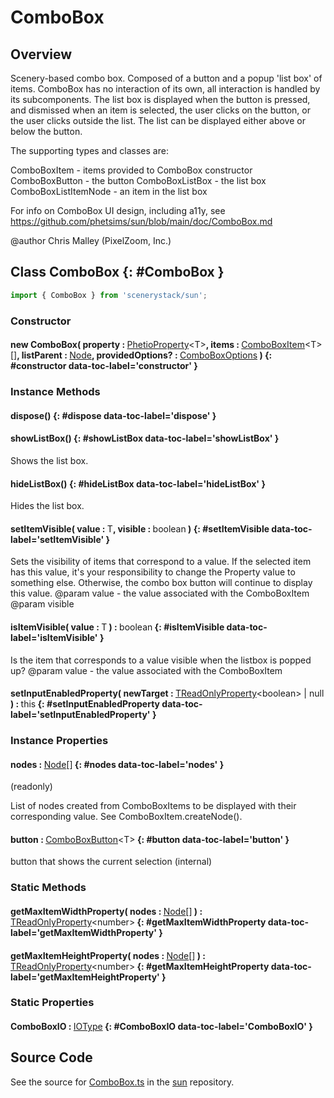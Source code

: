 # ComboBox

## Overview

Scenery-based combo box. Composed of a button and a popup 'list box' of items. ComboBox has no interaction of its
own, all interaction is handled by its subcomponents. The list box is displayed when the button is pressed, and
dismissed when an item is selected, the user clicks on the button, or the user clicks outside the list. The list
can be displayed either above or below the button.

The supporting types and classes are:

ComboBoxItem - items provided to ComboBox constructor
ComboBoxButton - the button
ComboBoxListBox - the list box
ComboBoxListItemNode - an item in the list box

For info on ComboBox UI design, including a11y, see https://github.com/phetsims/sun/blob/main/doc/ComboBox.md

@author Chris Malley (PixelZoom, Inc.)

## Class ComboBox {: #ComboBox }


```js
import { ComboBox } from 'scenerystack/sun';
```
### Constructor

#### new ComboBox( property : <span style="font-weight: 400;">[PhetioProperty](../axon/PhetioProperty.md)&lt;T&gt;</span>, items : <span style="font-weight: 400;">[ComboBoxItem](../sun/ComboBox.md#ComboBoxItem)&lt;T&gt;[]</span>, listParent : <span style="font-weight: 400;">[Node](../scenery/Node.md)</span>, providedOptions? : <span style="font-weight: 400;">[ComboBoxOptions](../sun/ComboBox.md#ComboBoxOptions)</span> ) {: #constructor data-toc-label='constructor' }

### Instance Methods

#### dispose() {: #dispose data-toc-label='dispose' }

#### showListBox() {: #showListBox data-toc-label='showListBox' }

Shows the list box.

#### hideListBox() {: #hideListBox data-toc-label='hideListBox' }

Hides the list box.

#### setItemVisible( value : <span style="font-weight: 400;">T</span>, visible : <span style="font-weight: 400;"><span style="color: hsla(calc(var(--md-hue) + 180deg),80%,40%,1);">boolean</span></span> ) {: #setItemVisible data-toc-label='setItemVisible' }

Sets the visibility of items that correspond to a value. If the selected item has this value, it's your
responsibility to change the Property value to something else. Otherwise, the combo box button will continue
to display this value.
@param value - the value associated with the ComboBoxItem
@param visible

#### isItemVisible( value : <span style="font-weight: 400;">T</span> ) : <span style="font-weight: 400;"><span style="color: hsla(calc(var(--md-hue) + 180deg),80%,40%,1);">boolean</span></span> {: #isItemVisible data-toc-label='isItemVisible' }

Is the item that corresponds to a value visible when the listbox is popped up?
@param value - the value associated with the ComboBoxItem

#### setInputEnabledProperty( newTarget : <span style="font-weight: 400;">[TReadOnlyProperty](../axon/TReadOnlyProperty.md)&lt;<span style="color: hsla(calc(var(--md-hue) + 180deg),80%,40%,1);">boolean</span>&gt; | <span style="color: hsla(calc(var(--md-hue) + 180deg),80%,40%,1);">null</span></span> ) : <span style="font-weight: 400;"><span style="color: hsla(calc(var(--md-hue) + 180deg),80%,40%,1);">this</span></span> {: #setInputEnabledProperty data-toc-label='setInputEnabledProperty' }

### Instance Properties

#### nodes : <span style="font-weight: 400;">[Node](../scenery/Node.md)[]</span> {: #nodes data-toc-label='nodes' }

(readonly)

List of nodes created from ComboBoxItems to be displayed with their corresponding value. See ComboBoxItem.createNode().

#### button : <span style="font-weight: 400;">[ComboBoxButton](../sun/ComboBoxButton.md)&lt;T&gt;</span> {: #button data-toc-label='button' }

button that shows the current selection (internal)

### Static Methods

#### getMaxItemWidthProperty( nodes : <span style="font-weight: 400;">[Node](../scenery/Node.md)[]</span> ) : <span style="font-weight: 400;">[TReadOnlyProperty](../axon/TReadOnlyProperty.md)&lt;<span style="color: hsla(calc(var(--md-hue) + 180deg),80%,40%,1);">number</span>&gt;</span> {: #getMaxItemWidthProperty data-toc-label='getMaxItemWidthProperty' }

#### getMaxItemHeightProperty( nodes : <span style="font-weight: 400;">[Node](../scenery/Node.md)[]</span> ) : <span style="font-weight: 400;">[TReadOnlyProperty](../axon/TReadOnlyProperty.md)&lt;<span style="color: hsla(calc(var(--md-hue) + 180deg),80%,40%,1);">number</span>&gt;</span> {: #getMaxItemHeightProperty data-toc-label='getMaxItemHeightProperty' }

### Static Properties

#### ComboBoxIO : <span style="font-weight: 400;">[IOType](../tandem/IOType.md)</span> {: #ComboBoxIO data-toc-label='ComboBoxIO' }



## Source Code

See the source for [ComboBox.ts](https://github.com/phetsims/sun/blob/main/js/ComboBox.ts) in the [sun](https://github.com/phetsims/sun) repository.
